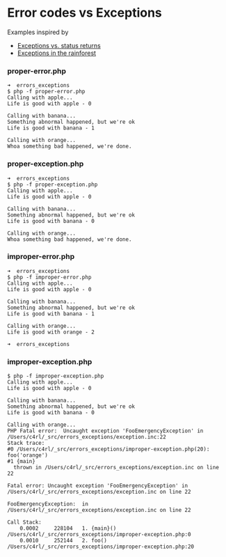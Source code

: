# Error codes vs Exceptions

Examples inspired by

* [Exceptions vs. status returns](http://nedbatchelder.com/text/exceptions-vs-status.html)
* [Exceptions in the rainforest](http://nedbatchelder.com/text/exceptions-in-the-rainforest.html)

### proper-error.php

    ➜  errors_exceptions
    $ php -f proper-error.php
    Calling with apple...
    Life is good with apple - 0
    
    Calling with banana...
    Something abnormal happened, but we're ok
    Life is good with banana - 1
    
    Calling with orange...
    Whoa something bad happened, we're done.

### proper-exception.php

    ➜  errors_exceptions
    $ php -f proper-exception.php
    Calling with apple...
    Life is good with apple - 0
    
    Calling with banana...
    Something abnormal happened, but we're ok
    Life is good with banana - 0
    
    Calling with orange...
    Whoa something bad happened, we're done.

### improper-error.php

    ➜  errors_exceptions
    $ php -f improper-error.php
    Calling with apple...
    Life is good with apple - 0
    
    Calling with banana...
    Something abnormal happened, but we're ok
    Life is good with banana - 1
    
    Calling with orange...
    Life is good with orange - 2
    
    ➜  errors_exceptions

### improper-exception.php

    $ php -f improper-exception.php
    Calling with apple...
    Life is good with apple - 0
    
    Calling with banana...
    Something abnormal happened, but we're ok
    Life is good with banana - 0
    
    Calling with orange...
    PHP Fatal error:  Uncaught exception 'FooEmergencyException' in /Users/c4rl/_src/errors_exceptions/exception.inc:22
    Stack trace:
    #0 /Users/c4rl/_src/errors_exceptions/improper-exception.php(20): foo('orange')
    #1 {main}
      thrown in /Users/c4rl/_src/errors_exceptions/exception.inc on line 22
    
    Fatal error: Uncaught exception 'FooEmergencyException' in /Users/c4rl/_src/errors_exceptions/exception.inc on line 22
    
    FooEmergencyException:  in /Users/c4rl/_src/errors_exceptions/exception.inc on line 22
    
    Call Stack:
        0.0002     228104   1. {main}() /Users/c4rl/_src/errors_exceptions/improper-exception.php:0
        0.0010     252144   2. foo() /Users/c4rl/_src/errors_exceptions/improper-exception.php:20

